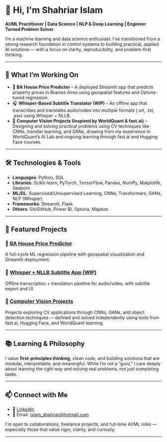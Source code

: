 # 👋 Hi, I'm Shahriar Islam

**AI/ML Practitioner | Data Science | NLP & Deep Learning | Engineer Turned Problem Solver**

I’m a machine learning and data science enthusiast. I’ve transitioned from a strong research foundation in control systems to building practical, applied AI solutions — with a focus on clarity, reproducibility, and problem-first thinking.

---

## 🚀 What I’m Working On

- 🏡 **BA House Price Predictor** – A deployed Streamlit app that predicts property prices in Buenos Aires using geospatial features and Optuna-tuned regression.
- 🎧 **Whisper-Based Subtitle Translator (WIP)** – An offline app that transcribes and translates audio/video into multiple formats (.srt, .txt, .ass) using Whisper + NLLB.
- 🧠 **Computer Vision Projects (Inspired by WorldQuant & fast.ai)** – Designing and solving practical problems using CV techniques like CNNs, transfer learning, and GANs, drawing from my experience in WorldQuant’s AI Lab and ongoing learning through fast.ai and Hugging Face courses.

---

## 🛠️ Technologies & Tools

- **Languages**: Python, SQL  
- **Libraries**: Scikit-learn, PyTorch, TensorFlow, Pandas, NumPy, Matplotlib, Seaborn  
- **ML/DL**: Supervised/Unsupervised Learning, CNNs, Transformers, GANs, NLP (Whisper)  
- **Frameworks**: Streamlit, Flask  
- **Others**: Git/GitHub, Power BI, Optuna, Mapbox  

---

## 🧩 Featured Projects

### 🔹 [BA House Price Predictor](https://github.com/Shahriar-77/buenos-aires-house-price-predictor)
A full-cycle ML regression pipeline with geospatial visualization and Streamlit deployment.

### 🔹 [Whisper + NLLB Subtitle App (WIP)](https://github.com/Shahriar-77/whisper-nllb-subtitle-app)
Offline transcription + translation pipeline for audio/video, with subtitle export and UI.

### 🔹 [Computer Vision Projects](#)
Projects exploring CV applications through CNNs, GANs, and object detection techniques — defined and solved independently using tools from fast.ai, Hugging Face, and WorldQuant learning.

---

## 📚 Learning & Philosophy

I value **first-principles thinking**, clean code, and building solutions that are modular, interpretable, and meaningful. While I’m not a “guru,” I care deeply about learning the right way and solving real problems, not just completing tasks.

---

## 📫 Connect with Me

- 🔗 [LinkedIn](https://www.linkedin.com/in/shahriar-islam-75567a160/)  
- 📨 Email: islam_shahriar@hotmail.com

I'm open to collaborations, freelance projects, and full-time AI/ML roles — especially those that value rigor, clarity, and curiosity.

---
